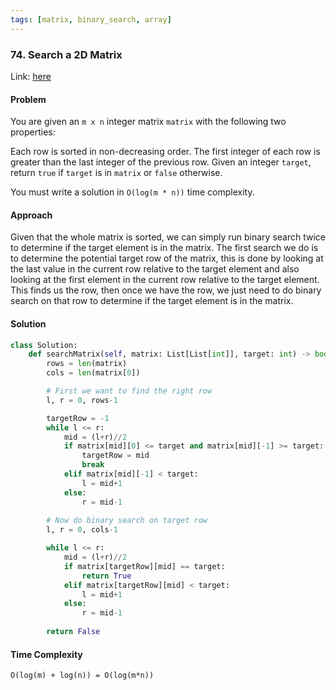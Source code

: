 ```yaml
---
tags: [matrix, binary_search, array]
---
```


### 74. Search a 2D Matrix

Link: [here](https://leetcode.com/problems/search-a-2d-matrix/description/)

#### Problem
You are given an `m x n` integer matrix `matrix` with the following two properties:

Each row is sorted in non-decreasing order.
The first integer of each row is greater than the last integer of the previous row.
Given an integer `target`, return `true` if `target` is in `matrix` or `false` otherwise.

You must write a solution in `O(log(m * n))` time complexity.

#### Approach
Given that the whole matrix is sorted, we can simply run binary search twice to determine if the target element is in the matrix. The first search we do is to determine the potential target row of the matrix, this is done by looking at the last value in the current row relative to the target element and also looking at the first element in the current row relative to the target element. This finds us the row, then once we have the row, we just need to do binary search on that row to determine if the target element is in the matrix.

#### Solution
```python 
class Solution:
    def searchMatrix(self, matrix: List[List[int]], target: int) -> bool:
        rows = len(matrix)
        cols = len(matrix[0])

        # First we want to find the right row
        l, r = 0, rows-1

        targetRow = -1
        while l <= r:
            mid = (l+r)//2
            if matrix[mid][0] <= target and matrix[mid][-1] >= target:
                targetRow = mid
                break
            elif matrix[mid][-1] < target:
                l = mid+1
            else:
                r = mid-1
        
        # Now do binary search on target row 
        l, r = 0, cols-1

        while l <= r:
            mid = (l+r)//2
            if matrix[targetRow][mid] == target:
                return True
            elif matrix[targetRow][mid] < target:
                l = mid+1
            else:
                r = mid-1
        
        return False
```

#### Time Complexity
`O(log(m) + log(n)) = O(log(m*n))`

